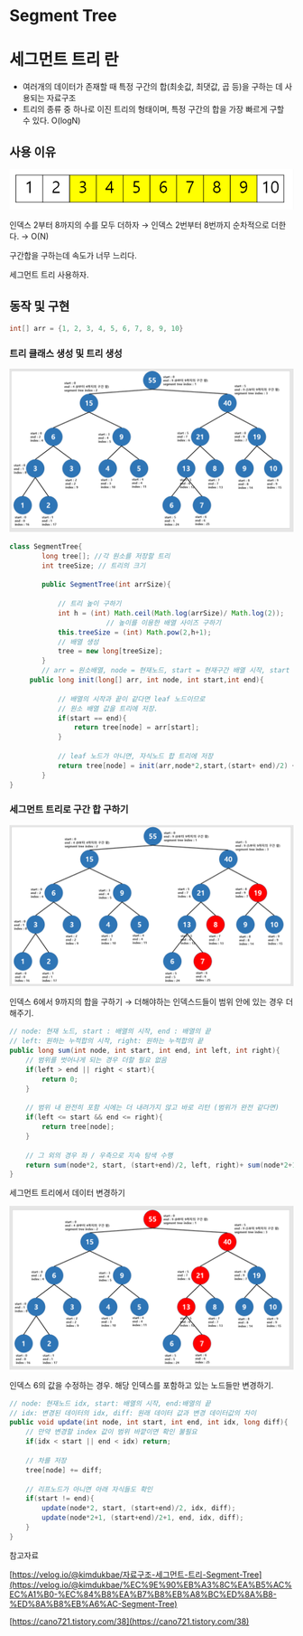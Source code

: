# Segment Tree

# 세그먼트 트리 란

- 여러개의 데이터가 존재할 때 특정 구간의 합(최솟값, 최댓값, 곱 등)을 구하는 데 사용되는 자료구조
- 트리의 종류 중 하나로 이진 트리의 형태이며, 특정 구간의 합을 가장 빠르게 구할 수 있다. O(logN)

## 사용 이유

![Untitled](images/SegmentTree1.png)

인덱스 2부터 8까지의 수를 모두 더하자 → 인덱스 2번부터 8번까지 순차적으로 더한다. → O(N)

구간합을 구하는데 속도가 너무 느리다.

세그먼트 트리 사용하자.

## 동작 및 구현

```java
int[] arr = {1, 2, 3, 4, 5, 6, 7, 8, 9, 10}
```

### 트리 클래스 생성 및 트리 생성

![Untitled](images/SegmentTree2.png)

```java
class SegmentTree{
        long tree[]; //각 원소를 저장할 트리
        int treeSize; // 트리의 크기

        public SegmentTree(int arrSize){
            
            // 트리 높이 구하기
            int h = (int) Math.ceil(Math.log(arrSize)/ Math.log(2));
						// 높이를 이용한 배열 사이즈 구하기
            this.treeSize = (int) Math.pow(2,h+1);
            // 배열 생성
            tree = new long[treeSize];
        }
		// arr = 원소배열, node = 현재노드, start = 현재구간 배열 시작, start = 현재구간 배열 끝
     public long init(long[] arr, int node, int start,int end){
            
            // 배열의 시작과 끝이 같다면 leaf 노드이므로
            // 원소 배열 값을 트리에 저장. 
            if(start == end){
                return tree[node] = arr[start];
            }
			
            // leaf 노드가 아니면, 자식노드 합 트리에 저장
            return tree[node] = init(arr,node*2,start,(start+ end)/2) + init(arr,node*2+1,(start+end)/2+1,end);
        }
}
```

### 세그먼트 트리로 구간 합 구하기

![Untitled](images/SegmentTree3.png)

인덱스 6에서 9까지의 합을 구하기 → 더해야하는 인덱스드들이 범위 안에 있는 경우 더해주기.

```java
// node: 현재 노드, start : 배열의 시작, end : 배열의 끝
// left: 원하는 누적합의 시작, right: 원하는 누적합의 끝
public long sum(int node, int start, int end, int left, int right){
    // 범위를 벗어나게 되는 경우 더할 필요 없음
    if(left > end || right < start){
        return 0;
    }

    // 범위 내 완전히 포함 시에는 더 내려가지 않고 바로 리턴 (범위가 완전 같다면)
    if(left <= start && end <= right){
        return tree[node];
    }

    // 그 외의 경우 좌 / 우측으로 지속 탐색 수행
    return sum(node*2, start, (start+end)/2, left, right)+ sum(node*2+1, (start+end)/2+1, end, left, right);
}
```

세그먼트 트리에서 데이터 변경하기

![Untitled](images/SegmentTree4.png)

인덱스 6의 값을 수정하는 경우. 해당 인덱스를 포함하고 있는 노드들만 변경하기.

```java
// node: 현재노드 idx, start: 배열의 시작, end:배열의 끝
// idx: 변경된 데이터의 idx, diff: 원래 데이터 값과 변경 데이터값의 차이
public void update(int node, int start, int end, int idx, long diff){
    // 만약 변경할 index 값이 범위 바깥이면 확인 불필요
    if(idx < start || end < idx) return;

    // 차를 저장
    tree[node] += diff;

    // 리프노드가 아니면 아래 자식들도 확인
    if(start != end){
        update(node*2, start, (start+end)/2, idx, diff);
        update(node*2+1, (start+end)/2+1, end, idx, diff);
    }
}
```

참고자료

[https://velog.io/@kimdukbae/자료구조-세그먼트-트리-Segment-Tree](https://velog.io/@kimdukbae/%EC%9E%90%EB%A3%8C%EA%B5%AC%EC%A1%B0-%EC%84%B8%EA%B7%B8%EB%A8%BC%ED%8A%B8-%ED%8A%B8%EB%A6%AC-Segment-Tree)

[https://cano721.tistory.com/38](https://cano721.tistory.com/38)
